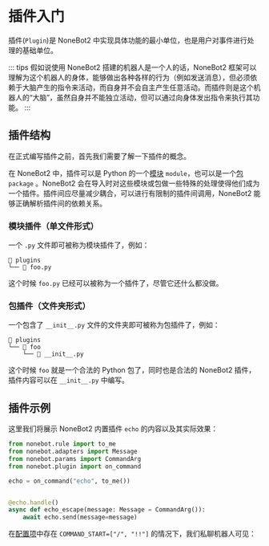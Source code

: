 # 插件入门

插件(`Plugin`)是 NoneBot2 中实现具体功能的最小单位，也是用户对事件进行处理的基础单位。

::: tips
假如说使用 NoneBot2 搭建的机器人是一个人的话，NoneBot2 框架可以理解为这个机器人的身体，能够做出各种各样的行为（例如发送消息），但必须依赖于大脑产生的指令来活动，而自身并不会自主产生任意活动。而插件则是这个机器人的“大脑”，虽然自身并不能独立活动，但可以通过向身体发出指令来执行其功能。
:::

## 插件结构

在正式编写插件之前，首先我们需要了解一下插件的概念。

在 NoneBot2 中，插件可以是 Python 的一个[模块](https://docs.python.org/zh-cn/3/tutorial/modules.html) `module`，也可以是一个[包](https://docs.python.org/zh-cn/3/tutorial/modules.html#packages) `package` 。NoneBot2 会在导入时对这些模块或包做一些特殊的处理使得他们成为一个插件。插件间应尽量减少耦合，可以进行有限制的插件间调用，NoneBot2 能够正确解析插件间的依赖关系。

### 模块插件（单文件形式）

一个 `.py` 文件即可被称为模块插件了，例如：

```tree title=Project
📂 plugins
└── 📜 foo.py
```

这个时候 `foo.py` 已经可以被称为一个插件了，尽管它还什么都没做。

### 包插件（文件夹形式）

一个包含了 `__init__.py` 文件的文件夹即可被称为包插件了，例如：

```tree title=Project
📂 plugins
└── 📂 foo
    └── 📜 __init__.py
```

这个时候 `foo` 就是一个合法的 Python 包了，同时也是合法的 NoneBot2 插件，插件内容可以在 `__init__.py` 中编写。

## 插件示例

这里我们将展示 NoneBot2 内置插件 `echo` 的内容以及其实际效果：

```python title=echo.py
from nonebot.rule import to_me
from nonebot.adapters import Message
from nonebot.params import CommandArg
from nonebot.plugin import on_command

echo = on_command("echo", to_me())


@echo.handle()
async def echo_escape(message: Message = CommandArg()):
    await echo.send(message=message)
```

在[配置项](../插件开发（高级）/配置项.md)中存在 `COMMAND_START=["/", "!!"]` 的情况下，我们私聊机器人可见：

<!-- TODO: 这里放个echo插件的示例图片 -->
